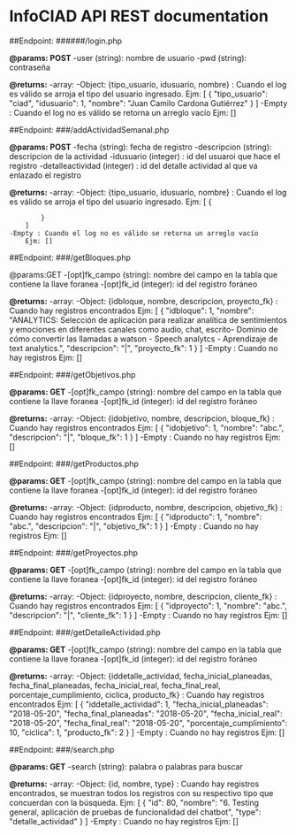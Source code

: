 # InfoCIAD API REST documentation


##Endpoint:
######/login.php

**@params: POST**
-user (string): nombre de usuario
-pwd (string): contraseña

**@returns:**
-array: 
    -Object: {tipo_usuario, idusuario, nombre} : Cuando el log es válido se arroja el tipo del usuario ingresado.
        Ejm: 
        [
            {
                "tipo_usuario": "ciad",
                "idusuario": 1,
                "nombre": "Juan Camilo Cardona Gutiérrez"
            }
        ]
    -Empty : Cuando el log no es válido se retorna un arreglo vacío
        Ejm: []


##Endpoint:
###/addActividadSemanal.php

**@params: POST**
-fecha (string): fecha de registro
-descripcion (string): descripcion de la actividad
-idusuario (integer) : id del usuaroi que hace el registro
-detalleactividad (integer) : id del detalle actividad al que va enlazado el registro

**@returns:**
-array: 
    -Object: {tipo_usuario, idusuario, nombre} : Cuando el log es válido se arroja el tipo del usuario ingresado.
        Ejm: 
        [
            {

            }
        ]
    -Empty : Cuando el log no es válido se retorna un arreglo vacío
        Ejm: []


##Endpoint:
###/getBloques.php

@params:GET
-[opt]fk_campo (string): nombre del campo en la tabla que contiene la llave foranea
-[opt]fk_id (integer): id del registro foráneo

**@returns:**
-array: 
    -Object: {idbloque, nombre, descripcion, proyecto_fk} : Cuando hay registros encontrados
        Ejm: 
        [
            {
                "idbloque": 1,
                "nombre": "ANALYTICS: Selección de aplicación para realizar analítica de sentimientos y emociones en diferentes canales como audio, chat, escrito- Dominio de cómo convertir las llamadas a watson - Speech analytcs - Aprendizaje de text analytics.",
                "descripcion": "|",
                "proyecto_fk": 1
            }
        ]
    -Empty : Cuando no hay registros
        Ejm: []


##Endpoint:
###/getObjetivos.php

**@params: GET**
-[opt]fk_campo (string): nombre del campo en la tabla que contiene la llave foranea
-[opt]fk_id (integer): id del registro foráneo

**@returns:**
-array: 
    -Object: {idobjetivo, nombre, descripcion, bloque_fk} : Cuando hay registros encontrados
        Ejm: 
        [
            {
                "idobjetivo": 1,
                "nombre": "abc.",
                "descripcion": "|",
                "bloque_fk": 1
            }
        ]
    -Empty : Cuando no hay registros
        Ejm: []


##Endpoint:
###/getProductos.php

**@params: GET**
-[opt]fk_campo (string): nombre del campo en la tabla que contiene la llave foranea
-[opt]fk_id (integer): id del registro foráneo

**@returns:**
-array: 
    -Object: {idproducto, nombre, descripcion, objetivo_fk} : Cuando hay registros encontrados
        Ejm: 
        [
            {
                "idproducto": 1,
                "nombre": "abc.",
                "descripcion": "|",
                "objetivo_fk": 1
            }
        ]
    -Empty : Cuando no hay registros
        Ejm: []


##Endpoint:
###/getProyectos.php

**@params: GET**
-[opt]fk_campo (string): nombre del campo en la tabla que contiene la llave foranea
-[opt]fk_id (integer): id del registro foráneo

**@returns:**
-array: 
    -Object: {idproyecto, nombre, descripcion, cliente_fk} : Cuando hay registros encontrados
        Ejm: 
        [
            {
                "idproyecto": 1,
                "nombre": "abc.",
                "descripcion": "|",
                "cliente_fk": 1
            }
        ]
    -Empty : Cuando no hay registros
        Ejm: []


##Endpoint:
###/getDetalleActividad.php

**@params: GET**
-[opt]fk_campo (string): nombre del campo en la tabla que contiene la llave foranea
-[opt]fk_id (integer): id del registro foráneo

**@returns:**
-array: 
    -Object: {iddetalle_actividad, fecha_inicial_planeadas, fecha_final_planeadas, fecha_inicial_real, fecha_final_real, porcentaje_cumplimiento, ciclica, producto_fk} : Cuando hay registros encontrados
        Ejm: 
        [
            {
                "iddetalle_actividad": 1,
                "fecha_inicial_planeadas": "2018-05-20",
                "fecha_final_planeadas": "2018-05-20",
                "fecha_inicial_real": "2018-05-20",
                "fecha_final_real": "2018-05-20",
                "porcentaje_cumplimiento": 10,
                "ciclica": 1,
                "producto_fk": 2
            }
        ]
    -Empty : Cuando no hay registros
        Ejm: []


##Endpoint:
###/search.php

**@params: GET**
-search (string): palabra o palabras para buscar

**@returns:**
-array: 
    -Object: {id, nombre, type} : Cuando hay registros encontrados, se muestran todos los registros con su respectivo tipo que concuerdan con la búsqueda.
        Ejm: 
        [
            {
                "id": 80,
                "nombre": "6. Testing general, aplicación de pruebas de funcionalidad del chatbot",
                "type": "detalle_actividad"
            }
        ]
    -Empty : Cuando no hay registros
        Ejm: []
